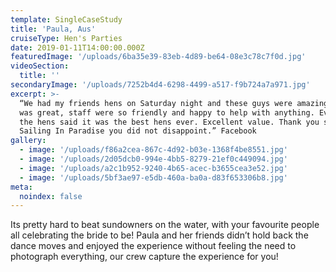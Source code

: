 ```yaml
---
template: SingleCaseStudy
title: 'Paula, Aus'
cruiseType: Hen's Parties
date: 2019-01-11T14:00:00.000Z
featuredImage: '/uploads/6ba35e39-83eb-4d89-be64-08e3c78c7f0d.jpg'
videoSection:
  title: ''
secondaryImage: '/uploads/7252b4d4-6298-4499-a517-f9b724a7a971.jpg'
excerpt: >-
  “We had my friends hens on Saturday night and these guys were amazing!! Food
  was great, staff were so friendly and happy to help with anything. Everyone on
  the hens said it was the best hens ever. Excellent value. Thank you so much
  Sailing In Paradise you did not disappoint.” Facebook
gallery:
  - image: '/uploads/f86a2cea-867c-4d92-b03e-1368f4be8551.jpg'
  - image: '/uploads/2d05dcb0-994e-4bb5-8279-21ef0c449094.jpg'
  - image: '/uploads/a2c1b952-9240-4b65-acec-b3655cea3e52.jpg'
  - image: '/uploads/5bf3ae97-e5db-460a-ba0a-d83f653306b8.jpg'
meta:
  noindex: false
---
```

Its pretty hard to beat sundowners on the water, with your favourite people all celebrating the bride to be! Paula and her friends didn’t hold back the dance moves and enjoyed the experience without feeling the need to photograph everything, our crew capture the experience for you!
